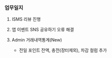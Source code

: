 ### 업무일지

1. ISMS 리뷰 진행

2. 앱 이벤트 SNS 공유하기 오류 해결

3. Admin 거래내역통계(New)

   - 전일 포인트 잔액, 충전(장터제외), 차감 컬럼 추가
